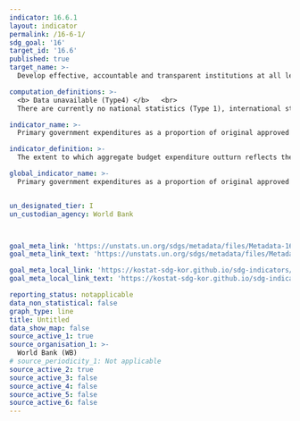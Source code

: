 ```yaml
---
indicator: 16.6.1
layout: indicator
permalink: /16-6-1/
sdg_goal: '16'
target_id: '16.6'
published: true
target_name: >-
  Develop effective, accountable and transparent institutions at all levels

computation_definitions: >-
  <b> Data unavailable (Type4) </b>   <br>
  There are currently no national statistics (Type 1), international statistics (Type 2), or alternative national statistics (Type 3) available. The Data of Type 1, type 2, or type 3 can be also included in case of temporary unavailability.

indicator_name: >-
  Primary government expenditures as a proportion of original approved budget, by sector (or\_by budget codes or similar)

indicator_definition: >-
  The extent to which aggregate budget expenditure outturn reflects the amount originally approved, as defined in government budget documentation and fiscal reports. 

global_indicator_name: >-
  Primary government expenditures as a proportion of original approved budget, by sector (or\_by budget codes or similar)


un_designated_tier: I
un_custodian_agency: World Bank



goal_meta_link: 'https://unstats.un.org/sdgs/metadata/files/Metadata-16-06-01.pdf'
goal_meta_link_text: 'https://unstats.un.org/sdgs/metadata/files/Metadata-16-06-01.pdf'

goal_meta_local_link: 'https://kostat-sdg-kor.github.io/sdg-indicators/public/data/Metadata-16-06-01_ENG.pdf'
goal_meta_local_link_text: 'https://kostat-sdg-kor.github.io/sdg-indicators/public/data/Metadata-16-06-01_ENG.pdf'

reporting_status: notapplicable
data_non_statistical: false
graph_type: line
title: Untitled
data_show_map: false
source_active_1: true
source_organisation_1: >-
  World Bank (WB)
# source_periodicity_1: Not applicable
source_active_2: true
source_active_3: false
source_active_4: false
source_active_5: false
source_active_6: false
---
```

